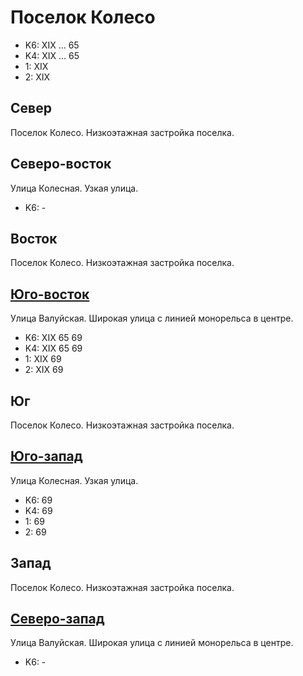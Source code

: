 # Поселок Колесо

* K6:   XIX
        ... 65
* K4:   XIX
        ... 65
* 1:    XIX
* 2:    XIX

## Север

Поселок Колесо.
Низкоэтажная застройка поселка.

## Северо-восток

Улица Колесная.
Узкая улица.

* K6:   -

## Восток

Поселок Колесо.
Низкоэтажная застройка поселка.

## [Юго-восток](./10405055.md)

Улица Валуйская.
Широкая улица с линией монорельса в центре.

* K6:   XIX
        65  69
* K4:   XIX
        65  69
* 1:    XIX
        69
* 2:    XIX
        69

## Юг

Поселок Колесо.
Низкоэтажная застройка поселка.

## [Юго-запад](./10390050.md)

Улица Колесная.
Узкая улица.

* K6:   69
* K4:   69
* 1:    69
* 2:    69

## Запад

Поселок Колесо.
Низкоэтажная застройка поселка.

## [Северо-запад](./10400050.md)

Улица Валуйская.
Широкая улица с линией монорельса в центре.

* K6:   -

